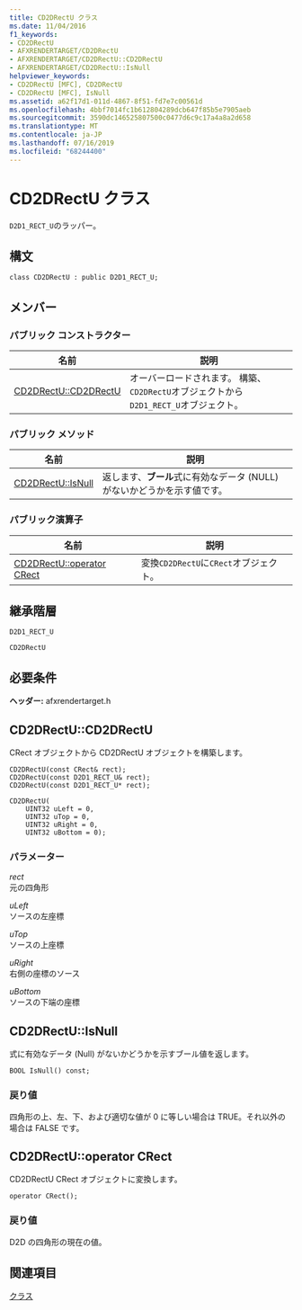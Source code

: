 ```yaml
---
title: CD2DRectU クラス
ms.date: 11/04/2016
f1_keywords:
- CD2DRectU
- AFXRENDERTARGET/CD2DRectU
- AFXRENDERTARGET/CD2DRectU::CD2DRectU
- AFXRENDERTARGET/CD2DRectU::IsNull
helpviewer_keywords:
- CD2DRectU [MFC], CD2DRectU
- CD2DRectU [MFC], IsNull
ms.assetid: a62f17d1-011d-4867-8f51-fd7e7c00561d
ms.openlocfilehash: 4bbf7014fc1b612804289dcb647f85b5e7905aeb
ms.sourcegitcommit: 3590dc146525807500c0477d6c9c17a4a8a2d658
ms.translationtype: MT
ms.contentlocale: ja-JP
ms.lasthandoff: 07/16/2019
ms.locfileid: "68244400"
---
```

# <a name="cd2drectu-class"></a>CD2DRectU クラス

`D2D1_RECT_U`のラッパー。

## <a name="syntax"></a>構文

```
class CD2DRectU : public D2D1_RECT_U;
```

## <a name="members"></a>メンバー

### <a name="public-constructors"></a>パブリック コンストラクター

|名前|説明|
|----------|-----------------|
|[CD2DRectU::CD2DRectU](#cd2drectu)|オーバーロードされます。 構築、`CD2DRectU`オブジェクトから`D2D1_RECT_U`オブジェクト。|

### <a name="public-methods"></a>パブリック メソッド

|名前|説明|
|----------|-----------------|
|[CD2DRectU::IsNull](#isnull)|返します、**ブール**式に有効なデータ (NULL) がないかどうかを示す値です。|

### <a name="public-operators"></a>パブリック演算子

|名前|説明|
|----------|-----------------|
|[CD2DRectU::operator CRect](#operator_crect)|変換`CD2DRectU`に`CRect`オブジェクト。|

## <a name="inheritance-hierarchy"></a>継承階層

`D2D1_RECT_U`

`CD2DRectU`

## <a name="requirements"></a>必要条件

**ヘッダー:** afxrendertarget.h

##  <a name="cd2drectu"></a>  CD2DRectU::CD2DRectU

CRect オブジェクトから CD2DRectU オブジェクトを構築します。

```
CD2DRectU(const CRect& rect);
CD2DRectU(const D2D1_RECT_U& rect);
CD2DRectU(const D2D1_RECT_U* rect);

CD2DRectU(
    UINT32 uLeft = 0,
    UINT32 uTop = 0,
    UINT32 uRight = 0,
    UINT32 uBottom = 0);
```

### <a name="parameters"></a>パラメーター

*rect*<br/>
元の四角形

*uLeft*<br/>
ソースの左座標

*uTop*<br/>
ソースの上座標

*uRight*<br/>
右側の座標のソース

*uBottom*<br/>
ソースの下端の座標

##  <a name="isnull"></a>  CD2DRectU::IsNull

式に有効なデータ (Null) がないかどうかを示すブール値を返します。

```
BOOL IsNull() const;
```

### <a name="return-value"></a>戻り値

四角形の上、左、下、および適切な値が 0 に等しい場合は TRUE。それ以外の場合は FALSE です。

##  <a name="operator_crect"></a>  CD2DRectU::operator CRect

CD2DRectU CRect オブジェクトに変換します。

```
operator CRect();
```

### <a name="return-value"></a>戻り値

D2D の四角形の現在の値。

## <a name="see-also"></a>関連項目

[クラス](../../mfc/reference/mfc-classes.md)
